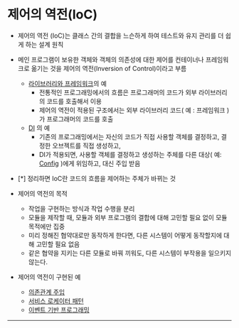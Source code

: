 # 제어의 역전(IoC)

- 제어의 역전 (IoC)는 클래스 간의 결합을 느슨하게 하여 테스트와 유지 관리를 더 쉽게 하는 설계 원칙
- 메인 프로그램이 보유한 객체와 객체의 의존성에 대한 제어를 컨테이너나 프레임워크로 옮기는 것을 제어의 역전(Inversion of Control)이라고 부름
	- [라이브러리와 프레임워크](../미완성%20문서/라이브러리와%20프레임워크.md)의 예
		- 전통적인 프로그래밍에서의 흐름은 프로그래머의 코드가 외부 라이브러리의 코드를 호출해서 이용
		- 제어의 역전이 적용된 구조에서는 외부 라이브러리 코드( 예 : 프레임워크 )가 프로그래머의 코드를 호출
	- [DI](../Spring/의존관계%20주입.md) 의 예
		- 기존의 프로그래밍에서는 자신의 코드가 직접 사용할 객체를 결정하고, 결정한 오브젝트를 직접 생성하고, 
		- DI가 적용되면, 사용할 객체를 결정하고 생성하는 주체를 다른 대상( 예: [Config](../Spring/@Configuration.md) )에게 위임하고, 대신 주입 받음
- [*] 정리하면 IoC란 코드의 흐름을 제어하는 주체가 바뀌는 것
- 제어의 역전의 목적
	- 작업을 구현하는 방식과 작업 수행을 분리
	- 모듈을 제작할 때, 모듈과 외부 프로그램의 결합에 대해 고민할 필요 없이 모듈 목적에만 집중
	- 미리 정해진 협약대로만 동작하게 한다면, 다른 시스템이 어떻게 동작할지에 대해 고민할 필요 없음
	- 같은 협약을 지키는 다른 모듈로 바꿔 끼워도, 다른 시스템이 부작용을 일으키지 않는다.

- 제어의 역전이 구현된 예
	- [의존관계 주입](../Spring/의존관계%20주입.md)
	- [서비스 로케이터 패턴](../미완성%20문서/Service%20Locator%20Pattern.md)
	- [이벤트 기반 프로그래밍](../미완성%20문서/Event-driven%20Programming.md) 
	





---
